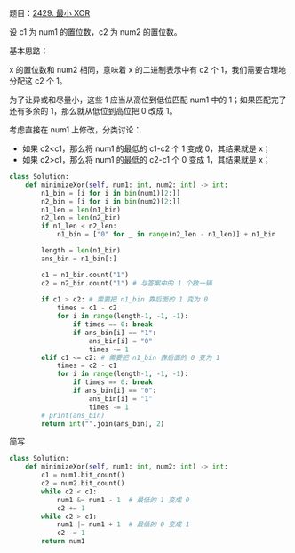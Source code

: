 题目：[2429. 最小 XOR](https://leetcode.cn/problems/minimize-xor/)

设 c1  为 num1 的置位数，c2 为 num2 的置位数。

基本思路：

x 的置位数和 num2 相同，意味着 x 的二进制表示中有 c2 个 1，我们需要合理地分配这 c2 个 1。

为了让异或和尽量小，这些 1 应当从高位到低位匹配 num1 中的 1；如果匹配完了还有多余的 1，那么就从低位到高位把 0 改成 1。

考虑直接在 num1 上修改，分类讨论：

- 如果 c2<c1，那么将 num1 的最低的 c1-c2 个 1 变成 0，其结果就是 x；
- 如果 c2>c1，那么将 num1 的最低的 c2-c1 个 0 变成 1，其结果就是 x；

```python
class Solution:
    def minimizeXor(self, num1: int, num2: int) -> int:
        n1_bin = [i for i in bin(num1)[2:]]
        n2_bin = [i for i in bin(num2)[2:]]
        n1_len = len(n1_bin)
        n2_len = len(n2_bin)
        if n1_len < n2_len:
            n1_bin = ["0" for _ in range(n2_len - n1_len)] + n1_bin

        length = len(n1_bin)
        ans_bin = n1_bin[:]

        c1 = n1_bin.count("1")
        c2 = n2_bin.count("1") # 与答案中的 1 个数一辆
        
        if c1 > c2: # 需要把 n1_bin 靠后面的 1 变为 0
            times = c1 - c2
            for i in range(length-1, -1, -1):
                if times == 0: break
                if ans_bin[i] == "1":
                    ans_bin[i] = "0"
                    times -= 1
        elif c1 <= c2: # 需要把 n1_bin 靠后面的 0 变为 1
            times = c2 - c1
            for i in range(length-1, -1, -1):
                if times == 0: break
                if ans_bin[i] == "0":
                    ans_bin[i] = "1"
                    times -= 1
        # print(ans_bin)
        return int("".join(ans_bin), 2)
```

简写

```python
class Solution:
    def minimizeXor(self, num1: int, num2: int) -> int:
        c1 = num1.bit_count()
        c2 = num2.bit_count()
        while c2 < c1:
            num1 &= num1 - 1  # 最低的 1 变成 0
            c2 += 1
        while c2 > c1:
            num1 |= num1 + 1  # 最低的 0 变成 1
            c2 -= 1
        return num1
```